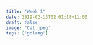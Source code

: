 ```yaml
---
title: "Week 1"
date: 2019-02-13T02:01:18+11:00
draft: false
image: "Cat.jpeg"
tags: ["golang"]
---
```


